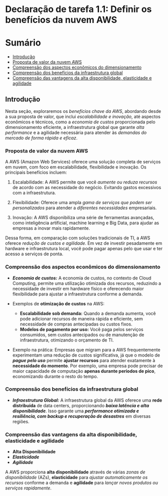 # Declaração de tarefa 1.1: Definir os benefícios da nuvem AWS

# Sumário
- [Introdução](#introdução)
- [Proposta de valor da nuvem AWS](#proposta-de-valor-da-nuvem-aws)
- [Compreensão dos aspectos econômicos do dimensionamento](#compreensão-dos-aspectos-econômicos-do-dimensionamento)
- [Compreensão dos benefícios da infraestrutura global](#compreensão-dos-benefícios-da-infraestrutura-global)
- [Compreensão das vantagens da alta disponibilidade, elasticidade e agilidade](#compreensão-das-vantagens-da-alta-disponibilidade-elasticidade-e-agilidade)

## Introdução

Nesta seção, exploraremos os *benefícios chave da AWS*, abordando desde a sua proposta de valor, que inclui *escalabilidade e inovação*, até aspectos econômicos e técnicos, como a *economia de custos* proporcionada pelo dimensionamento eficiente, a infraestrutura global que garante *alta performance* e a agilidade necessária para atender às *demandas do mercado de forma rápida e eficaz*.

### Proposta de valor da nuvem AWS

A AWS (Amazon Web Services) oferece uma solução completa de serviços em nuvem, com foco em escalabilidade, flexibilidade e inovação. Os principais benefícios incluem: 

1. Escalabilidade: A AWS permite que você _aumente ou reduza recursos_ de acordo com as necessidade do negócio. Evitando gastos excessivos com a infraestrutura.

2. Flexibilidade: Oferece uma ampla _gama de serviços que podem ser personalizados_ para atender a _diferentes necessidades_ empresariais.

3. Inovação: A AWS disponibiliza uma série de ferramentas avançadas, como inteligência artificial, machine learning e Big Data, para ajudar as empresas a inovar mais rapidamente.

Dessa forma, em comparação com soluções tradicionais de TI, a AWS oferece _redução de custos e agilidade_. Em vez de investir pesadamente em hardware e infraestrutura local, você pode pagar apenas pelo que usar e ter acesso a serviços de ponta. 

### Compreensão dos aspectos econômicos do dimensionamento

* ***Economia de custos:*** A economia de custos, no contexto de <span title="Computação em Nuvem">Cloud Computing</span>, permite uma utilização otimizada dos recursos, reduzindo a necessidade de investir em hardware físico e oferecendo maior flexibilidade para ajustar a infraestrutura conforme a demanda.

* Exemplos de **otimização de custos** na AWS:
    * **Escalabilidade sob demanda:** Quando a demanda aumenta, você pode adicionar recursos de maneira rápida e eficiente, sem necessidade de compras antecipadas ou custos fixos.
    * **Modelos de pagamento por uso:** Você paga pelos serviços consumidos, sem custos antecipados ou de manutenção de infraestrutura, otimizando o orçamento de TI.

* Exemplo na prática: Empresas que migram para a AWS frequentemente experimentam uma redução de custos significativa, já que o modelo de ***pague pelo uso*** permite **ajustar recursos** para atender exatamente à **necessidade do momento**. Por exemplo, uma empresa pode precisar de maior capacidade de computação **apenas durante períodos de pico**, economizando durante o resto do tempo.

### Compreensão dos benefícios da infraestrutura global

* ***Infraestrutura Global:*** A infraestrutura global da AWS oferece uma **rede distribuída** de data centers, proporcionando ***baixa latência e alta disponibilidade***. Isso garante uma ***performance otimizada e resiliência, com backup e recuperação de desastres*** em diversas regiões. 

### Compreensão das vantagens da alta disponibilidade, elasticidade e agilidade

- <span title="Capacidade de garantir a continuidade dos serviços em caso de falha de um componente">**Alta Disponibilidade**</span>
- <span title="Capacidade de escalar recursos automaticamente, conforme a demanda">***Elasticidade***</span>
- <span title="Rapidez na implementação e adaptação de novos serviços ou soluções">***Agilidade***</span>

A AWS proporciona **alta disponibilidade** através de várias *zonas de disponibilidade* (AZs), **elasticidade** para *ajustar automaticamente os recursos* conforme a demanda e **agilidade** para *lançar novos produtos ou serviços rapidamente*. 
